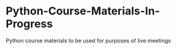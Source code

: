 # Python-Course-Materials-In-Progress
Python course materials to be used for purposes of live meetings

